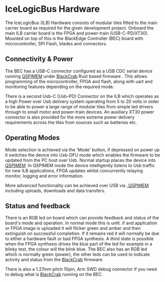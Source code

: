 # IceLogicBus Hardware
The IceLogicBus (ILB) Hardware consists of modular tiles fitted to the main carrier board as required for the given development project. Onboard the main ILB carrier board is the FPGA and power-train (USB-C-PD/XT30). Mounted on top of this is the BlackEdge Controller (BEC) board with microcontroller, SPI Flash, blades and connectors.

## Connectivity & Power
The BEC has a USB-C connector configured as a USB CDC serial device running [QSPIMEM](./qspimem.md) under [BlackCrab](./blackcrab.md) Rust based firmware . This allows programming of the microcontroller, FPGA and flash, along with uart and monitoring features depending on the required mode.

There is a second Usb-C (Usb-PD) Connector on the ILB which operates as a high Power over Usb 
delivery system operating from 5 to 20 volts in order to be able to power a large range of modular tiles from simple led drivers through to small motor and power-train devices. An auxiliary XT30 power connector is also  provided for the more extreme power delivery requirements across the tiles from sources such as batteries etc.

## Operating Modes
Mode selection is achieved via the 'Mode' button, if depressed on power up it switches the device into Usb-DFU mode which enables the firmware to be updated from the PC host over Usb. Normal startup places the device into _[QSPIMEM](./qspimem.md)_. In QSPIMEM mode the device intelligently listens to Usb traffic for new ILB applications, FPGA updates whilst concurrently relaying monitor, logging and error information.

More advanced functionality can be achieved over USB via _[QSPIMEM](./qspimem.md) including uploads, downloads and data transfers.

## Status and feedback
There is an RGB led on board which can provide feedback and status of the board's mode and operation. In normal mode this is unlit. if and application or FPGA image is uploaded it will flicker green and amber and then extinguish on successful completion. If it remains red it will normally be due to either a hardware fault or bad FPGA synthesis. A third state is possible when the FPGA synthesis drives the blue part of the led for example in a blinky test, the colour will the blink blue. The BEC also has an RGB led which is normally green (power), the other leds can be used to indicate activity and status from the [BlackCrab](./blackcrab.md) firmware.

There is also a 1.27mm pitch 10pin, Arm SWD debug connector if you need to debug what is [BlackCrab](./blackcrab.md) running on the BEC.

